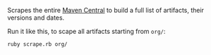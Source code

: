 Scrapes the entire [Maven Central](http://repo1.maven.org/maven2/)
to build a full list
of artifacts, their versions and dates.

Run it like this, to scape all artifacts starting from `org/`:

```
ruby scrape.rb org/
```

